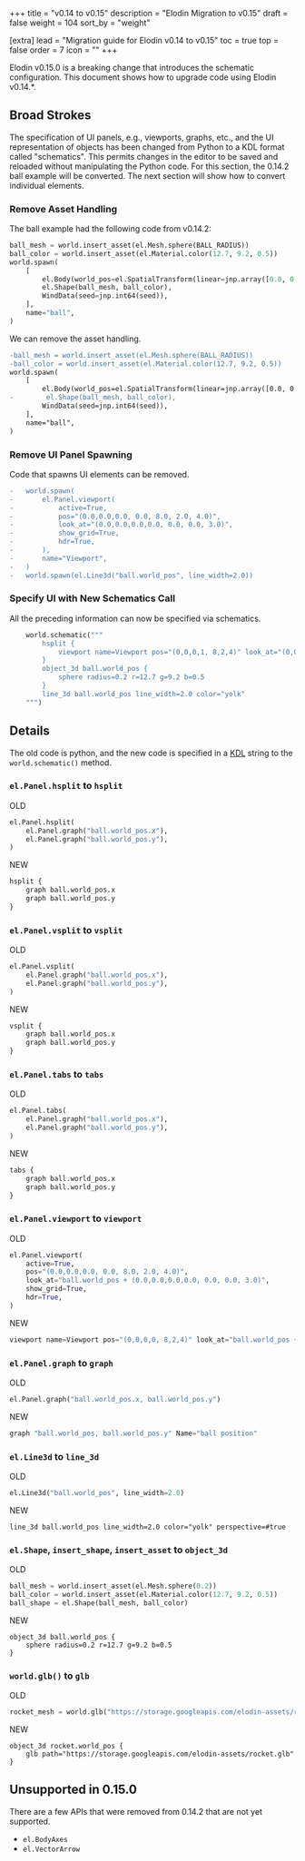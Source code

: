 +++
title = "v0.14 to v0.15"
description = "Elodin Migration to v0.15"
draft = false
weight = 104
sort_by = "weight"

[extra]
lead = "Migration guide for Elodin v0.14 to v0.15"
toc = true
top = false
order = 7
icon = ""
+++

Elodin v0.15.0 is a breaking change that introduces the schematic configuration. This document shows how to upgrade code using Elodin v0.14.*.

## Broad Strokes

The specification of UI panels, e.g., viewports, graphs, etc., and the UI representation of objects has been changed from Python to a KDL format called "schematics". This permits changes in the editor to be saved and reloaded without manipulating the Python code. For this section, the 0.14.2 ball example will be converted. The next section will show how to convert individual elements.

### Remove Asset Handling

The ball example had the following code from v0.14.2:

```python
ball_mesh = world.insert_asset(el.Mesh.sphere(BALL_RADIUS))
ball_color = world.insert_asset(el.Material.color(12.7, 9.2, 0.5))
world.spawn(
    [
        el.Body(world_pos=el.SpatialTransform(linear=jnp.array([0.0, 0.0, 6.0]))),
        el.Shape(ball_mesh, ball_color),
        WindData(seed=jnp.int64(seed)),
    ],
    name="ball",
)
```
We can remove the asset handling.
```diff
-ball_mesh = world.insert_asset(el.Mesh.sphere(BALL_RADIUS))
-ball_color = world.insert_asset(el.Material.color(12.7, 9.2, 0.5))
world.spawn(
    [
        el.Body(world_pos=el.SpatialTransform(linear=jnp.array([0.0, 0.0, 6.0]))),
-        el.Shape(ball_mesh, ball_color),
        WindData(seed=jnp.int64(seed)),
    ],
    name="ball",
)
```
### Remove UI Panel Spawning
Code that spawns UI elements can be removed.
```diff
-   world.spawn(
-       el.Panel.viewport(
-           active=True,
-           pos="(0.0,0.0,0.0, 0.0, 8.0, 2.0, 4.0)",
-           look_at="(0.0,0.0,0.0,0.0, 0.0, 0.0, 3.0)",
-           show_grid=True,
-           hdr=True,
-       ),
-       name="Viewport",
-   )
-   world.spawn(el.Line3d("ball.world_pos", line_width=2.0))
```
### Specify UI with New Schematics Call

All the preceding information can now be specified via schematics.

```python
    world.schematic("""
        hsplit {
            viewport name=Viewport pos="(0,0,0,1, 8,2,4)" look_at="(0,0,0,1, 0,0,3)" hdr=#true show_grid=#true active=#true
        }
        object_3d ball.world_pos {
            sphere radius=0.2 r=12.7 g=9.2 b=0.5
        }
        line_3d ball.world_pos line_width=2.0 color="yolk"
    """)
```
## Details
The old code is python, and the new code is specified in a [KDL](https://docs.rs/kdl/latest/kdl/) string to the `world.schematic()` method.

### `el.Panel.hsplit` to `hsplit`
OLD
```python
el.Panel.hsplit(
    el.Panel.graph("ball.world_pos.x"),
    el.Panel.graph("ball.world_pos.y"),
)
```
NEW
```python
hsplit {
    graph ball.world_pos.x
    graph ball.world_pos.y
}
```

### `el.Panel.vsplit` to `vsplit`
OLD
```python
el.Panel.vsplit(
    el.Panel.graph("ball.world_pos.x"),
    el.Panel.graph("ball.world_pos.y"),
)
```
NEW
```python
vsplit {
    graph ball.world_pos.x
    graph ball.world_pos.y
}
```
### `el.Panel.tabs` to `tabs`
OLD
```python
el.Panel.tabs(
    el.Panel.graph("ball.world_pos.x"),
    el.Panel.graph("ball.world_pos.y"),
)
```
NEW
```python
tabs {
    graph ball.world_pos.x
    graph ball.world_pos.y
}
```
### `el.Panel.viewport` to `viewport`
OLD
```python
el.Panel.viewport(
    active=True,
    pos="(0.0,0.0,0.0, 0.0, 8.0, 2.0, 4.0)",
    look_at="ball.world_pos + (0.0,0.0,0.0,0.0, 0.0, 0.0, 3.0)",
    show_grid=True,
    hdr=True,
)
```
NEW
```python
viewport name=Viewport pos="(0,0,0,0, 8,2,4)" look_at="ball.world_pos + (0,0,0,0, 0,0,3)" hdr=#true show_grid=#true active=#true
```

### `el.Panel.graph` to `graph`
OLD
```python
el.Panel.graph("ball.world_pos.x, ball.world_pos.y")
```
NEW
```python
graph "ball.world_pos, ball.world_pos.y" Name="ball position"
```
### `el.Line3d` to `line_3d`
OLD
```python
el.Line3d("ball.world_pos", line_width=2.0)
```
NEW
```kdl
line_3d ball.world_pos line_width=2.0 color="yolk" perspective=#true
```

### `el.Shape`, `insert_shape`, `insert_asset` to `object_3d`
OLD
```python
ball_mesh = world.insert_asset(el.Mesh.sphere(0.2))
ball_color = world.insert_asset(el.Material.color(12.7, 9.2, 0.5))
ball_shape = el.Shape(ball_mesh, ball_color)
```
NEW
```kdl
object_3d ball.world_pos {
    sphere radius=0.2 r=12.7 g=9.2 b=0.5
}
```

### `world.glb()` to `glb`
OLD
```python
rocket_mesh = world.glb("https://storage.googleapis.com/elodin-assets/rocket.glb"),
```
NEW
```kdl
object_3d rocket.world_pos {
    glb path="https://storage.googleapis.com/elodin-assets/rocket.glb"
}
```
## Unsupported in 0.15.0
There are a few APIs that were removed from 0.14.2 that are not yet supported.
- `el.BodyAxes`
- `el.VectorArrow`
